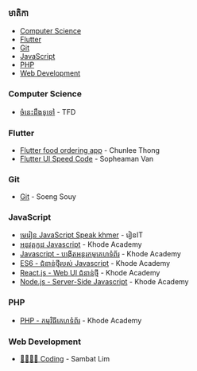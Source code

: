 ### មាតិកា

* [Computer Science](#computer-science)
* [Flutter](#flutter)
* [Git](#git)
* [JavaScript](#javascript)
* [PHP](#php)
* [Web Development](#web-development)


### Computer Science

* [ចំនេះដឹងទូទៅ](https://youtube.com/playlist?list=PLB5U9f77LXqL-IC2MAoaKl1tJOuiQZbZQ) - TFD


### Flutter

* [Flutter food ordering app](https://youtube.com/playlist?list=PL9nDNu0HsFZk6qC7nfhdYbnB-B9wyfKV9) - Chunlee Thong
* [Flutter UI Speed Code](https://youtube.com/playlist?list=PLVY9IbkulBUiKDrT5BFcMKXxtk4b0IJIX) - Sopheaman Van


### Git

* [Git](https://youtube.com/playlist?list=PLyNTduYoTjqBsCRtQrkUw-jaBLsInhsJa) - Soeng Souy


### JavaScript

* [មេរៀន JavaScript Speak khmer](https://youtube.com/playlist?list=PLWrsrLN26mWZiRcn4O-cphCw-AyoWumhq) - រៀនIT
* [អនុវត្ត​កូដ Javascript](https://youtube.com/playlist?list=PLuEdNLfGOtnVmKfCI1gC6xHqJ_T9F85DW&si=cbbCi2zp_GoLcneK) - Khode Academy
* [Javascript - បង្កើត​អន្តរកម្ម​គេហទំព័រ](https://youtube.com/playlist?list=PLuEdNLfGOtnUoeb8D2itGMIZayTi9ViOv&si=wxALcNb-i_4189KK) - Khode Academy
* [ES6 - ជំនាន់​ថ្មី​របស់ Javascript](https://youtube.com/playlist?list=PLuEdNLfGOtnVOKm51qK8Gmx0tT-KbJoNd&si=-QXNo_NVAykbjPIt) - Khode Academy
* [React.js - Web UI ជំនាន់​ថ្មី](https://youtube.com/playlist?list=PLuEdNLfGOtnVLr4irXpTsUiWtAq3PJHLy&si=VUszt37e9HanrZyU) - Khode Academy
* [Node.js - Server-Side Javascript](https://youtube.com/playlist?list=PLuEdNLfGOtnW-wD7kT3rqZWrI_PlR3nsk&si=7XtDzjdviR42VyXJ) - Khode Academy


### PHP

* [PHP - កម្មវិធី​គេហទំព័រ](https://youtube.com/playlist?list=PLuEdNLfGOtnVsMxiXgZUuvqFKIavgZ-Bv&si=4p2obQA7R2-IxwMz) - Khode Academy


### Web Development

* [👨‍💻👨‍💻 Coding](https://youtube.com/playlist?list=PLxchvQVIj9rb8O10g494z9EQ0HZO-aU_6) - Sambat Lim

